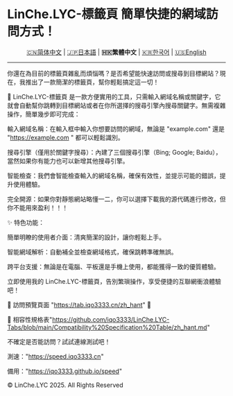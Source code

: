 # LinChe.LYC-標籤頁 簡單快捷的網域訪問方式！

<p align="center" class="language" title="Language selection 语言选择">
  <a href="README.md">🇨🇳简体中文</a> | 
<a href="README_ja_jp.md">🇯🇵日本語</a> | 
    <b>🇭🇰繁體中文</b> | 
<a href="README_ko_kr.md">🇰🇷한국어</a> |
  <a href="README_en.md">🇺🇸English</a> 
</p>
<hr>
你還在為目前的標籤頁雜亂而煩惱嗎？是否希望能快速訪問或搜尋到目標網站？現在，我推出了一款簡潔的標籤頁，幫你輕鬆搞定這一切！

🔗 LinChe.LYC-標籤頁 是一款方便實用的工具，只需輸入網域名稱或關鍵字，它就會自動幫你跳轉到目標網站或者在你所選擇的搜尋引擎內搜尋關鍵字。無需複雜操作，簡單幾步即可完成：

輸入網域名稱：在輸入框中輸入你想要訪問的網域，無論是 "example.com" 還是 "https://example.com
" 都可以輕鬆識別。

搜尋引擎（僅用於關鍵字搜尋）：內建了三個搜尋引擎（Bing; Google; Baidu），當然如果你有能力也可以新增其他搜尋引擎。

智能檢查：我們會智能檢查輸入的網域名稱，確保有效性，並提示可能的錯誤，提升使用體驗。

完全開源：如果你對靜態網站略懂一二，你可以選擇下載我的源代碼進行修改，但你不能用來盈利！！！

✨ 特色功能：

簡單明瞭的使用者介面：清爽簡潔的設計，讓你輕鬆上手。

智能網域解析：自動補全並檢查網域格式，確保跳轉準確無誤。

跨平台支援：無論是在電腦、平板還是手機上使用，都能獲得一致的優質體驗。

立即使用我的 LinChe.LYC-標籤頁，告別繁瑣操作，享受便捷的互聯網衝浪體驗吧！

📌 訪問預覽頁面 "https://tab.iqo3333.cn/zh_hant" 🔗

🔗 相容性規格表"https://github.com/iqo3333/LinChe.LYC-Tabs/blob/main/Compatibility%20Specification%20Table/zh_hant.md" 

不確定是否能訪問？試試連線測試吧！

測速："https://speed.iqo3333.cn"

備用："https://iqo3333.github.io/speed"

© LinChe.LYC 2025. All Rights Reserved
